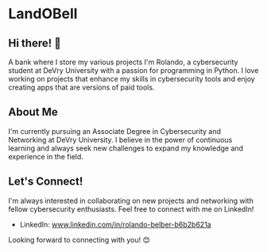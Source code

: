 # LandOBell
## Hi there! 👋
A bank where I store my various projects 
I'm Rolando, a cybersecurity student at DeVry University with a passion for programming in Python. 
I love working on projects that enhance my skills in cybersecurity tools and enjoy creating apps that are versions of paid tools. 

## About Me

I'm currently pursuing an Associate Degree in Cybersecurity and Networking at DeVry University. 
I believe in the power of continuous learning and always seek new challenges to expand my knowledge and experience in the field.

## Let's Connect!

I'm always interested in collaborating on new projects and networking with fellow cybersecurity enthusiasts. 
Feel free to connect with me on LinkedIn!

- LinkedIn: www.linkedin.com/in/rolando-belber-b6b2b621a

Looking forward to connecting with you! 😊
